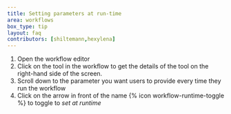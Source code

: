 ```yaml
---
title: Setting parameters at run-time
area: workflows
box_type: tip
layout: faq
contributors: [shiltemann,hexylena]
---
```


1. Open the workflow editor
2. Click on the tool in the workflow to get the details of the tool on the right-hand side of the screen.
3. Scroll down to the parameter you want users to provide every time they run the workflow
4. Click on the arrow in front of the name {% icon workflow-runtime-toggle %} to toggle to *set at runtime*
